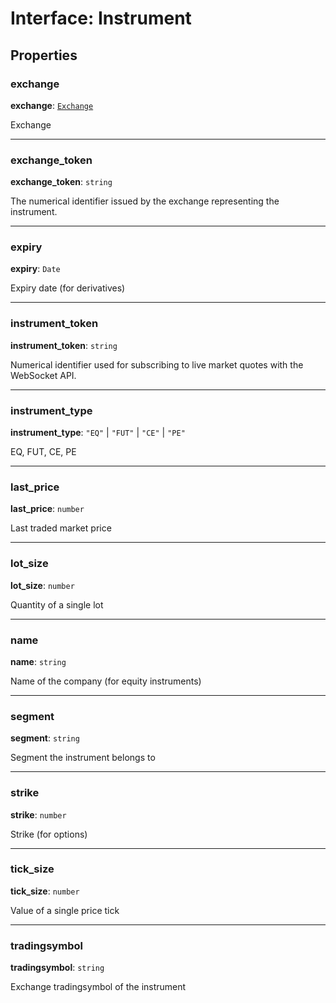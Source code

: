 # Interface: Instrument

## Properties

### exchange

 **exchange**: [`Exchange`](../modules.md#exchange)

Exchange

___

### exchange\_token

 **exchange\_token**: `string`

The numerical identifier issued by the exchange representing the instrument.

___

### expiry

 **expiry**: `Date`

Expiry date (for derivatives)

___

### instrument\_token

 **instrument\_token**: `string`

Numerical identifier used for subscribing to live market quotes with the WebSocket API.

___

### instrument\_type

 **instrument\_type**: ``"EQ"`` \| ``"FUT"`` \| ``"CE"`` \| ``"PE"``

EQ, FUT, CE, PE

___

### last\_price

 **last\_price**: `number`

Last traded market price

___

### lot\_size

 **lot\_size**: `number`

Quantity of a single lot

___

### name

 **name**: `string`

Name of the company (for equity instruments)

___

### segment

 **segment**: `string`

Segment the instrument belongs to

___

### strike

 **strike**: `number`

Strike (for options)

___

### tick\_size

 **tick\_size**: `number`

Value of a single price tick

___

### tradingsymbol

 **tradingsymbol**: `string`

Exchange tradingsymbol of the instrument
